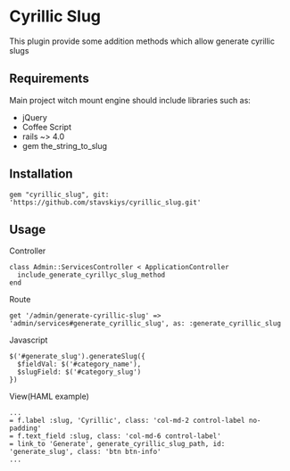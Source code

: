 # Cyrillic Slug

  This plugin provide some addition methods which allow generate cyrillic slugs

## Requirements

  Main project witch mount engine should include libraries such as:

  * jQuery
  * Coffee Script
  * rails ~> 4.0
  * gem the_string_to_slug

## Installation

```
gem "cyrillic_slug", git: 'https://github.com/stavskiys/cyrillic_slug.git'
```

## Usage

Controller
```
class Admin::ServicesController < ApplicationController
  include_generate_cyrillyc_slug_method
end
```

Route
```
get '/admin/generate-cyrillic-slug' => 'admin/services#generate_cyrillic_slug', as: :generate_cyrillic_slug
```

Javascript
```
$('#generate_slug').generateSlug({
  $fieldVal: $('#category_name'),
  $slugField: $('#category_slug')
})
```

View(HAML example)
```
...
= f.label :slug, 'Cyrillic', class: 'col-md-2 control-label no-padding'
= f.text_field :slug, class: 'col-md-6 control-label'
= link_to 'Generate', generate_cyrillic_slug_path, id: 'generate_slug', class: 'btn btn-info'
...
```





